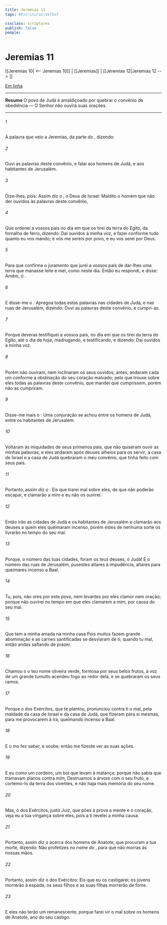 ```yaml
---
title: Jeremias 11
tags: #Escrituras\VelhoT

cssclass: scriptures
publish: false
people:
---
```


# Jeremias 11
[[Jeremias 10| <-- Jeremias 10]] | [[Jeremias]] | [[Jeremias 12|Jeremias 12 --> ]]

[Em linha](https://churchofjesuschrist.org/study/scriptures/ot/jer/11?lang=por)

---
__Resumo__
O povo de Judá é amaldiçoado por quebrar o convênio de obediência — O Senhor não ouvirá suas orações.

---
###### 1 
A palavra que veio a Jeremias, da parte do , dizendo:

###### 2 
Ouvi as palavras deste convênio, e falai aos homens de Judá, e aos habitantes de Jerusalém.

###### 3 
Dize-lhes, pois: Assim diz o , o Deus de Israel: Maldito o homem que não der ouvidos às palavras deste convênio,

###### 4 
Que ordenei a vossos pais no dia em que os tirei da terra do Egito, da fornalha de ferro, dizendo: Dai ouvidos à minha voz, e fazei conforme tudo quanto eu vos mando; e vós me sereis por povo, e eu vos serei por Deus.

###### 5 
Para que confirme o juramento que jurei a vossos pais de dar-lhes uma terra que manasse leite e mel, como  neste dia. Então eu respondi, e disse: Amém, ó .

###### 6 
E disse-me o : Apregoa todas estas palavras nas cidades de Judá, e nas ruas de Jerusalém, dizendo: Ouvi as palavras deste convênio, e cumpri-as.

###### 7 
Porque deveras testifiquei a vossos pais, no dia em que os tirei da terra do Egito, até o dia de hoje, madrugando, e testificando, e dizendo: Dai ouvidos à minha voz.

###### 8 
Porém não ouviram, nem inclinaram os seus ouvidos; antes, andaram cada um conforme a obstinação do seu coração malvado; pelo que trouxe sobre eles todas as palavras deste convênio, que  mandei que cumprissem, porém não as cumpriram.

###### 9 
Disse-me mais o : Uma conjuração se achou entre os homens de Judá, entre os habitantes de Jerusalém.

###### 10 
Voltaram às iniquidades de seus primeiros pais, que não quiseram ouvir as minhas palavras; e eles andaram após deuses alheios para os servir; a casa de Israel e a casa de Judá quebraram o meu convênio, que tinha feito com seus pais.

###### 11 
Portanto, assim diz o : Eis que trarei mal sobre eles, de que não poderão escapar, e clamarão a mim e eu não os ouvirei.

###### 12 
Então irão as cidades de Judá e os habitantes de Jerusalém e clamarão aos deuses a quem eles queimaram incenso, porém estes de nenhuma sorte os livrarão no tempo do seu mal.

###### 13 
Porque,  o número das tuas cidades, foram os teus deuses, ó Judá! E  o número das ruas de Jerusalém, pusestes altares à impudência, altares para queimares incenso a Baal.

###### 14 
Tu, pois, não ores por este povo, nem levantes por eles clamor nem oração; porque não  ouvirei no tempo em que eles clamarem a mim, por causa do seu mal.

###### 15 
Que tem a minha amada na minha casa  Pois muitos fazem  grande abominação e  as carnes santificadas se desviaram de ti; quando tu  mal, então andas saltando de prazer.

###### 16 
Chamou o  o teu nome oliveira verde, formosa por seus belos frutos,  à voz de um grande tumulto acendeu fogo ao redor dela, e se quebraram os seus ramos.

###### 17 
Porque o  dos Exércitos, que te plantou, pronunciou contra ti o mal, pela maldade da casa de Israel e da casa de Judá, que fizeram para si mesmas, para me provocarem à ira, queimando incenso a Baal.

###### 18 
E o  mo fez saber, e  soube; então me fizeste ver as suas ações.

###### 19 
E eu  como um cordeiro,  um boi que levam à matança; porque não sabia que tramavam planos contra mim,  Destruamos a árvore com o seu fruto, e cortemo-lo da terra dos viventes, e não haja mais memória do seu nome.

###### 20 
Mas, ó  dos Exércitos, justo Juiz, que pões à prova a mente e o coração, veja eu a tua vingança sobre eles, pois a ti revelei a minha causa.

###### 21 
Portanto, assim diz o  acerca dos homens de Anatote, que procuram a tua morte, dizendo: Não profetizes no nome do , para que não morras às nossas mãos.

###### 22 
Portanto, assim diz o  dos Exércitos: Eis que eu os castigarei; os jovens morrerão à espada, os seus filhos e as suas filhas morrerão de fome.

###### 23 
E eles não terão um remanescente, porque farei vir o mal sobre os homens de Anatote,  ano do seu castigo.

